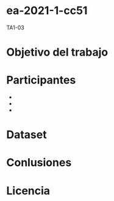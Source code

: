 # ea-2021-1-cc51
TA1-03

# Objetivo del trabajo


# Participantes


-
 
-

-

# Dataset



# Conlusiones



# Licencia 
